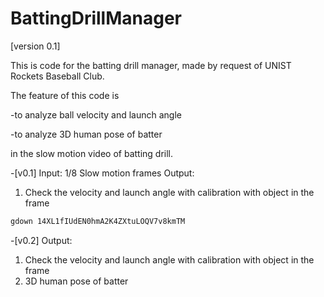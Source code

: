 # BattingDrillManager

[version 0.1]

This is code for the batting drill manager, made by request of UNIST Rockets Baseball Club. 

The feature of this code is

-to analyze ball velocity and launch angle

-to analyze 3D human pose of batter

in the slow motion video of batting drill.

-[v0.1]
Input: 1/8 Slow motion frames
Output:
1. Check the velocity and launch angle with calibration with object in the frame

<dataset of v0.1>
   
```bash
gdown 14XL1fIUdEN0hmA2K4ZXtuLOQV7v8kmTM
```

-[v0.2]
Output:
1. Check the velocity and launch angle with calibration with object in the frame
2. 3D human pose of batter



